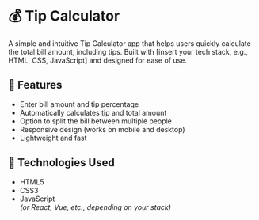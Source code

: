 # 💰 Tip Calculator

A simple and intuitive Tip Calculator app that helps users quickly calculate the total bill amount, including tips. Built with [insert your tech stack, e.g., HTML, CSS, JavaScript] and designed for ease of use.

## 🚀 Features

- Enter bill amount and tip percentage
- Automatically calculates tip and total amount
- Option to split the bill between multiple people
- Responsive design (works on mobile and desktop)
- Lightweight and fast

## 🔧 Technologies Used

- HTML5
- CSS3
- JavaScript  
*(or React, Vue, etc., depending on your stack)*
